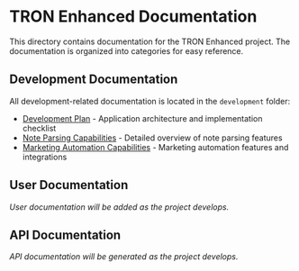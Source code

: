 # TRON Enhanced Documentation

This directory contains documentation for the TRON Enhanced project. The documentation is organized into categories for easy reference.

## Development Documentation

All development-related documentation is located in the `development` folder:

- [Development Plan](development/development-plan.md) - Application architecture and implementation checklist
- [Note Parsing Capabilities](development/note-parsing-capabilities.md) - Detailed overview of note parsing features
- [Marketing Automation Capabilities](development/marketing-automation-capabilities.md) - Marketing automation features and integrations

## User Documentation

*User documentation will be added as the project develops.*

## API Documentation

*API documentation will be generated as the project develops.* 